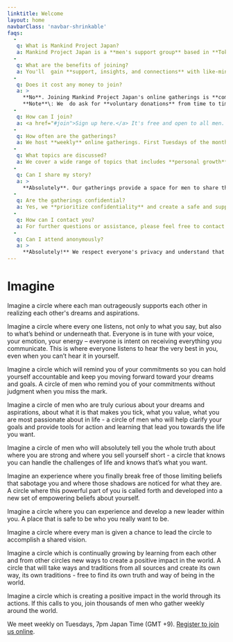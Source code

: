```yaml
---
linktitle: Welcome
layout: home
navbarClass: 'navbar-shrinkable'
faqs:
  -
   q: What is Mankind Project Japan?
   a: Mankind Project Japan is a **men's support group** based in **Tokyo** that hosts **weekly online gatherings.**
  -
   q: What are the benefits of joining?
   a: You'll  gain **support, insights, and connections** with like-minded men. It's an opportunity for **personal growth** and **self-discovery**.
  -
   q: Does it cost any money to join?
   a: >
     **No**. Joining Mankind Project Japan's online gatherings is **completely free**.    We believe in making our support accessible to all men.
     **Note**\: We  do ask for **voluntary donations** from time to time in order to cover overheads and grow the group. But these donations are **not a condition** for continued participation.
  -
   q: How can I join?
   a: <a href="#join">Sign up here.</a> It's free and open to all men.
  -
   q: How often are the gatherings?
   a: We host **weekly** online gatherings. First Tuesdays of the month for **new members**. These ensure regular **support and connection** for our participants.
  -
   q: What topics are discussed?
   a: We cover a wide range of topics that includes **personal growth**, **relationships**, and **emotional well-being**.  Each gathering is facilitated by experienced leaders.
  -
   q: Can I share my story?
   a: >
     **Absolutely**. Our gatherings provide a space for men to share their stories, experiences,  and challenges. We encourage open and honest communication.
  -
   q: Are the gatherings confidential?
   a: Yes, we **prioritize confidentiality** and create a safe and supportive environment for all participants. What is shared in the gatherings **stays within the group**.
  -
   q: How can I contact you?
   a: For further questions or assistance, please feel free to contact us at tokyo[α𝐭]mkpjapan.org.
  -
   q: Can I attend anonymously?
   a: >
     **Absolutely!** We respect everyone's privacy and understand that some participants may prefer to attend anonymously. You can choose to use a **pseudonym** during the gatherings.
---
```


# Imagine

Imagine a circle where each man outrageously supports each other in realizing each other's dreams and aspirations.

Imagine a circle where every one listens, not only to what you say, but also to what’s behind or underneath that. Everyone is in tune with your voice, your emotion, your energy – everyone is intent on receiving everything you communicate. This is where everyone listens to hear the very best in you, even when you can’t hear it in yourself.

Imagine a circle which will remind you of your commitments so you can hold yourself accountable and keep you moving forward toward your dreams and goals. A circle of men who remind you of your commitments without judgment when you miss the mark.

Imagine a circle of men who are truly curious about your dreams and aspirations, about what it is that makes you tick, what you value, what you are most passionate about in life - a circle of men who will help clarify your goals and provide tools for action and learning that lead you towards the life you want.

Imagine a circle of men who will absolutely tell you the whole truth about where you are strong and where you sell yourself short - a circle that knows you can handle the challenges of life and knows that’s what you want.

Imagine an experience where you finally break free of those limiting beliefs that sabotage you and where those shadows are noticed for what they are. A circle where this powerful part of you is called forth and developed into a new set of empowering beliefs about yourself.

Imagine a circle where you can experience and develop a new leader within you. A place that is safe to be who you really want to be.

Imagine a circle where every man is given a chance to lead the circle to accomplish a shared vision.

Imagine a circle which is continually growing by learning from each other and from other circles new ways to create a positive impact in the world. A circle that will take ways and traditions from all sources and create its own way, its own traditions - free to find its own truth and way of being in the world.

Imagine a circle which is creating a positive impact in the world through its actions. lf this calls to you, join thousands of men who gather weekly around the world.

We meet weekly on Tuesdays, 7pm Japan Time (GMT +9).  [Register to join us online](/open-mens-group/).
